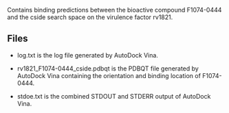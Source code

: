 Contains binding predictions between the bioactive compound F1074-0444 and the cside search space on the virulence factor rv1821.

## Files

- log.txt is the log file generated by AutoDock Vina.

- rv1821_F1074-0444_cside.pdbqt is the PDBQT file generated by AutoDock Vina containing the orientation and binding location of F1074-0444.

- stdoe.txt is the combined STDOUT and STDERR output of AutoDock Vina.

